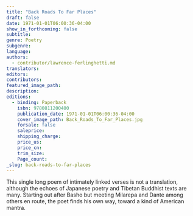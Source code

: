 ```yaml
---
title: "Back Roads To Far Places"
draft: false
date: 1971-01-01T06:00:36-04:00
show_in_forthcoming: false
subtitle:
genre: Poetry
subgenre:
language:
authors:
  - contributor/lawrence-ferlinghetti.md
translators:
editors:
contributors:
featured_image_path:
description:
editions:
  - binding: Paperback
    isbn: 9780811200400
    publication_date: 1971-01-01T06:00:36-04:00
    cover_image_path: Back_Roads_To_Far_Places.jpg
    forsale: false
    saleprice:
    shipping_charge:
    price_us:
    price_cn:
    trim_size:
    Page_count:
_slug: back-roads-to-far-places
---
```


This single long poem of intimately linked verses is not a translation, although the echoes of Japanese poetry and Tibetan Buddhist texts are many. Starting out after Basho but meeting Milarepa and Dante among others en route, the poet finds his own way, toward a kind of American mantra.

